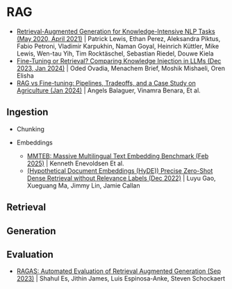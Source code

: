 # RAG
- [Retrieval-Augmented Generation for Knowledge-Intensive NLP Tasks (May 2020, April 2021)](https://arxiv.org/abs/2005.11401v4) | Patrick Lewis, Ethan Perez, Aleksandra Piktus, Fabio Petroni, Vladimir Karpukhin, Naman Goyal, Heinrich Küttler, Mike Lewis, Wen-tau Yih, Tim Rocktäschel, Sebastian Riedel, Douwe Kiela
- [Fine-Tuning or Retrieval? Comparing Knowledge Injection in LLMs (Dec 2023, Jan 2024)](https://arxiv.org/abs/2312.05934) | Oded Ovadia, Menachem Brief, Moshik Mishaeli, Oren Elisha
- [RAG vs Fine-tuning: Pipelines, Tradeoffs, and a Case Study on Agriculture (Jan 2024)](https://arxiv.org/abs/2401.08406) | Angels Balaguer, Vinamra Benara,  Et al.
## Ingestion
  - Chunking
    
  - Embeddings
    - [MMTEB: Massive Multilingual Text Embedding Benchmark (Feb 2025)](https://arxiv.org/pdf/2502.13595) | Kenneth Enevoldsen Et al.
    - [(Hypothetical Document Embeddings (HyDE)) Precise Zero-Shot Dense Retrieval without Relevance Labels (Dec 2022)](https://arxiv.org/abs/2212.10496) | Luyu Gao, Xueguang Ma, Jimmy Lin, Jamie Callan
## Retrieval
## Generation

## Evaluation
- [RAGAS: Automated Evaluation of Retrieval Augmented Generation (Sep 2023)](https://arxiv.org/abs/2309.15217) | Shahul Es, Jithin James, Luis Espinosa-Anke, Steven Schockaert
